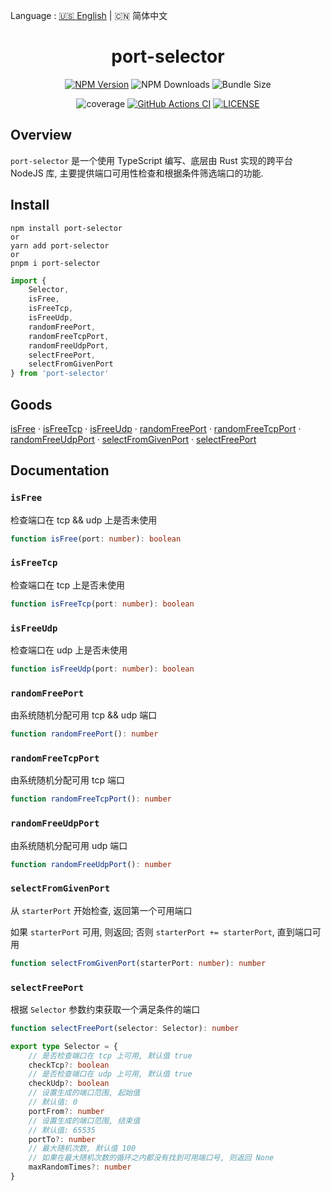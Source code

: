 Language : [🇺🇸 English](./README.md) | 🇨🇳 简体中文


<h1 align="center">port-selector</h1>
<div align="center">
    
[![NPM Version](https://img.shields.io/npm/v/port-selector)](https://www.npmjs.com/package/port-selector)
![NPM Downloads](https://img.shields.io/npm/dt/port-selector)
![Bundle Size](https://img.shields.io/bundlephobia/minzip/port-selector)

</div>
<div align="center">
    
![coverage](https://img.shields.io/badge/coverage-100%25-brightgreen)
[![GitHub Actions CI](https://img.shields.io/github/workflow/status/ZingerLittleBee/port-selector/Test%20CI)](https://github.com/ZingerLittleBee/port-selector/actions)
[![LICENSE](https://img.shields.io/npm/l/port-selector)](./LICENSE)
    
</div>

## Overview
`port-selector` 是一个使用 TypeScript 编写、底层由 Rust 实现的跨平台 NodeJS 库, 主要提供端口可用性检查和根据条件筛选端口的功能.

## Install
```shell
npm install port-selector
or
yarn add port-selector
or
pnpm i port-selector
```

```ts
import {
    Selector,
    isFree,
    isFreeTcp,
    isFreeUdp,
    randomFreePort,
    randomFreeTcpPort,
    randomFreeUdpPort,
    selectFreePort,
    selectFromGivenPort
} from 'port-selector'
```

## Goods
[isFree](#isfree) · [isFreeTcp](#isfreetcp) · [isFreeUdp](#isfreeudp) · [randomFreePort](#randomfreeport) · [randomFreeTcpPort](#randomfreetcpport) · [randomFreeUdpPort](#randomfreeudpport) · [selectFromGivenPort](#selectfromgivenport) · [selectFreePort](#selectfreeport)


## Documentation

### `isFree`
检查端口在 tcp && udp 上是否未使用
```ts
function isFree(port: number): boolean
```

### `isFreeTcp`
检查端口在 tcp 上是否未使用
```ts
function isFreeTcp(port: number): boolean
```

### `isFreeUdp`
检查端口在 udp 上是否未使用
```ts
function isFreeUdp(port: number): boolean
```

### `randomFreePort`
由系统随机分配可用 tcp && udp 端口
```ts
function randomFreePort(): number
```

### `randomFreeTcpPort`
由系统随机分配可用 tcp 端口
```ts
function randomFreeTcpPort(): number
```

### `randomFreeUdpPort`
由系统随机分配可用 udp 端口
```ts
function randomFreeUdpPort(): number
```

### `selectFromGivenPort`
从 `starterPort` 开始检查, 返回第一个可用端口

如果 `starterPort` 可用, 则返回; 否则 `starterPort += starterPort`, 直到端口可用
```ts
function selectFromGivenPort(starterPort: number): number
```

### `selectFreePort`
根据 `Selector` 参数约束获取一个满足条件的端口
```ts
function selectFreePort(selector: Selector): number
```

```ts
export type Selector = {
    // 是否检查端口在 tcp 上可用, 默认值 true
    checkTcp?: boolean
    // 是否检查端口在 udp 上可用, 默认值 true
    checkUdp?: boolean
    // 设置生成的端口范围, 起始值
    // 默认值: 0
    portFrom?: number
    // 设置生成的端口范围, 结束值
    // 默认值: 65535
    portTo?: number
    // 最大随机次数, 默认值 100
    // 如果在最大随机次数的循环之内都没有找到可用端口号, 则返回 None
    maxRandomTimes?: number
}
```
